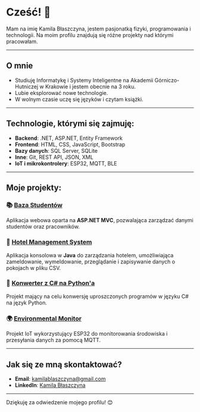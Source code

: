 # Cześć! 👋

Mam na imię Kamila Błaszczyna, jestem pasjonatką fizyki, programowania i technologii. Na moim profilu znajdują się różne projekty nad którymi pracowałam.

---

## O mnie

-  Studiuję Informatykę i Systemy Inteligentne na Akademii Górniczo-Hutniczej w Krakowie i jestem obecnie na 3 roku.
-  Lubie eksplorować nowe technologie.
-  W wolnym czasie uczę się języków i czytam książki.

---

## Technologie, którymi się zajmuję:

- **Backend**: .NET, ASP.NET, Entity Framework  
- **Frontend**: HTML, CSS, JavaScript, Bootstrap  
- **Bazy danych**: SQL Server, SQLite  
- **Inne**: Git, REST API, JSON, XML  
- **IoT i mikrokontrolery**: ESP32, MQTT, BLE 

---

## Moje projekty:

### 📚 [Baza Studentów](https://github.com/kamilabla/projekt_baza_studentow)  
Aplikacja webowa oparta na **ASP.NET MVC**, pozwalająca zarządzać danymi studentów oraz pracowników.

### 🏨 [Hotel Management System](https://github.com/kamilabla/hotel-management-system)
Aplikacja konsolowa w **Java** do zarządzania hotelem, umożliwiająca zameldowanie, wymeldowanie, przeglądanie i zapisywanie danych o pokojach w pliku CSV.

### 🐍 [Konwerter z C# na Python'a](https://github.com/kingaa1/KonwerterCs-Python)<br/>
Projekt mający na celu konwersję uproszczonych programów w języku C# na język Python. 

### 🌍 [Environmental Monitor](https://github.com/twoje-konto/environmental-monitor)  
Projekt IoT wykorzystujący ESP32 do monitorowania środowiska i przesyłania danych za pomocą MQTT.


---


## Jak się ze mną skontaktować?

- **Email**: kamilablaszczyna@gmail.com
- **LinkedIn**: [Kamila Błaszczyna](https://www.linkedin.com/in/kamila-b%C5%82aszczyna-9690432b5/)
 

---

Dziękuję za odwiedzenie mojego profilu! 😊
